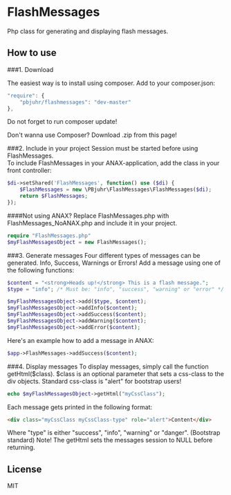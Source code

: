 FlashMessages
=============
Php class for generating and displaying flash messages.

How to use
-------------

###1. Download

The easiest way is to install using composer.
Add to your composer.json: 

```javascript
"require": {
    "pbjuhr/flashmessages": "dev-master"
},
```
Do not forget to run composer update!

Don't wanna use Composer? Download .zip from this page!

###2. Include in your project
Session must be started before using FlashMessages.  
To include FlashMessages in your ANAX-application, add the class in your front
controller:
```php
$di->setShared('FlashMessages', function() use ($di) { 
    $FlashMessages = new \PBjuhr\FlashMessages\FlashMessages($di); 
    return $FlashMessages; 
});
```

####Not using ANAX?
Replace FlashMessages.php with FlashMessages_NoANAX.php and include it in your project.
```php
require "FlashMessages.php"
$myFlashMessagesObject = new FlashMessages();
```

###3. Generate messages
Four different types of messages can be generated. Info, Success, Warnings or Errors!
Add a message using one of the following functions:
```php
$content = "<strong>Heads up!</strong> This is a flash message.";
$type = "info"; /* Must be: "info", "success", "warning" or "error" */

$myFlashMessagesObject->add($type, $content);
$myFlashMessagesObject->addInfo($content);
$myFlashMessagesObject->addSuccess($content);
$myFlashMessagesObject->addWarning($content);
$myFlashMessagesObject->addError($content);
```

Here's an example how to add a message in ANAX:
```php
$app->FlashMessages->addSuccess($content);
```

###4. Display messages
To display messages, simply call the function getHtml($class).
$class is an optional parameter that sets a css-class to the div objects. Standard css-class is "alert" for bootstrap users!

```php
echo $myFlashMessagesObject->getHtml("myCssClass");
```
Each message gets printed in the following format:
```html
<div class="myCssClass myCssClass-type" role="alert">Content</div>
```
Where "type" is either "success", "info", "warning" or "danger". (Bootstrap standard)
Note! The getHtml sets the messages session to NULL before returning.

License 
------------------
MIT